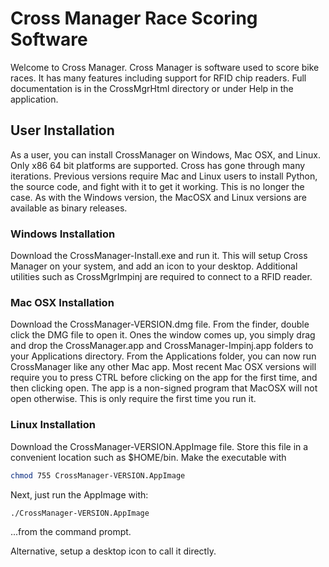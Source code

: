 # Cross Manager Race Scoring Software

Welcome to Cross Manager. Cross Manager is software used to score bike races. It has many features including support for RFID chip readers. Full documentation is in the CrossMgrHtml directory or under Help in the application.

## User Installation

As a user, you can install CrossManager on Windows, Mac OSX, and Linux. Only x86 64 bit platforms are supported. Cross has gone through many iterations. Previous versions require Mac and Linux users to install Python, the source code, and fight with it to get it working. This is no longer the case. As with the Windows version, the MacOSX and Linux versions are available as binary releases.

### Windows Installation

Download the CrossManager-Install.exe and run it. This will setup Cross Manager on your system, and add an icon to your desktop. Additional utilities such as CrossMgrImpinj are required to connect to a RFID reader.

### Mac OSX Installation

Download the CrossManager-VERSION.dmg file. From the finder, double click the DMG file to open it. Ones the window comes up, you simply drag and drop the CrossManager.app and CrossManager-Impinj.app folders to your Applications directory. From the Applications folder, you can now run CrossManager like any other Mac app. Most recent Mac OSX versions will require you to press CTRL before clicking on the app for the first time, and then clicking open. The app is a non-signed program that MacOSX will not open otherwise. This is only require the first time you run it.

### Linux Installation

Download the CrossManager-VERSION.AppImage file. Store this file in a convenient location such as $HOME/bin. Make the executable with

```bash
chmod 755 CrossManager-VERSION.AppImage
```

Next, just run the AppImage with:

```bash
./CrossManager-VERSION.AppImage
```

...from the command prompt.

Alternative, setup a desktop icon to call it directly.


